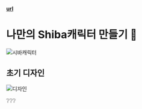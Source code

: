 **[url](https://d-sup.github.io/Nemo-Nemo-Contest/)**
# 나만의 Shiba캐릭터 만들기 🐶
![시바캐릭터](https://user-images.githubusercontent.com/96939334/225199752-9fc4dfe1-aa36-4e2d-bd8a-7d5189cea2fd.gif)

## 초기 디자인 
![디자인](https://user-images.githubusercontent.com/96939334/225199806-7ebdde0e-5147-49cd-a686-90026d518ad6.jpg)

❔❔❔
